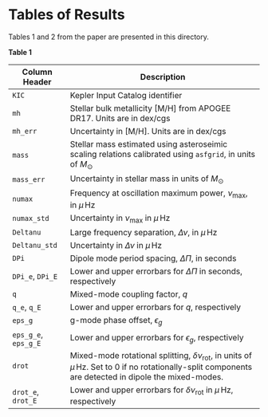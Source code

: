 # Tables of Results

Tables 1 and 2 from the paper are presented in this directory.


**Table 1**

| Column Header        | Description                                                                                                                                                              |
|----------------------|--------------------------------------------------------------------------------------------------------------------------------------------------------------------------|
| `KIC`                | Kepler Input Catalog identifier                                                                                                                                          |
| `mh`                 | Stellar bulk metallicity [M/H] from APOGEE DR17. Units are in dex/cgs                                                                                                    |
| `mh_err`             | Uncertainty in [M/H]. Units are in dex/cgs                                                                                                                               |
| `mass`               | Stellar mass estimated using asteroseimic scaling relations calibrated using `asfgrid`, in units of $M_{\odot}$                                                          |
| `mass_err`           | Uncertainty in stellar mass in units of $M_{\odot}$                                                                                                                      |
| `numax`              | Frequency at oscillation maximum power, $\nu_{\mathrm{max}}$, in $\mu\,$Hz                                                                                               |
| `numax_std`          | Uncertainty in $\nu_{\mathrm{max}}$ in $\mu\,$Hz                                                                                                                         |
| `Deltanu`            | Large frequency separation, $\Delta\nu$, in $\mu\,$Hz                                                                                                                    |
| `Deltanu_std`        | Uncertainty in $\Delta\nu$ in $\mu\,$Hz                                                                                                                                  |
| `DPi`                | Dipole mode period spacing, $\Delta\Pi$, in seconds                                                                                                                      |
| `DPi_e`, `DPi_E`     | Lower and upper errorbars for $\Delta\Pi$ in seconds, respectively                                                                                                       |
| `q`                  | Mixed-mode coupling factor, $q$                                                                                                                                          |
| `q_e`, `q_E`         | Lower and upper errorbars for $q$, respectively                                                                                                                          |
| `eps_g`              | g-mode phase offset, $\epsilon_g$                                                                                                                                        |
| `eps_g_e`, `eps_g_E` | Lower and upper errorbars for $\epsilon_g$, respectively                                                                                                                 |
| `drot`               | Mixed-mode rotational splitting, $\delta\nu_{\mathrm{rot}}$, in units of $\mu\,$Hz. Set to 0 if no rotationally-split components are detected in dipole the mixed-modes. |
| `drot_e`, `drot_E`   | Lower and upper errorbars for $\delta\nu_{\mathrm{rot}}$ in $\mu\,$Hz, respectively                                                                                      |
